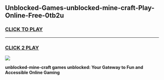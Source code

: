 
## Unblocked-Games-unblocked-mine-craft-Play-Online-Free-0tb2u
<h3>
<a href="https://premium76.site?title=unblocked-mine-craft&ref=26A">CLICK TO PLAY</a></h3>
<hr>

<h3>
<a href="https://premium76.site?title=unblocked-mine-craft&ref=26A">CLICK 2 PLAY</a>
  
</h3>

<a href="https://premium76.site?title=unblocked-mine-craft&ref=26A"><img src="https://clearcache.store/games.png"></a>


**unblocked-mine-craft games unblocked: Your Gateway to Fun and Accessible Online Gaming**
